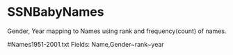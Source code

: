 # SSNBabyNames
Gender, Year mapping to Names using rank and frequency(count) of names. 

#Names1951-2001.txt
Fields: Name,Gender~rank~year
